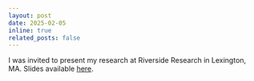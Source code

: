 ```yaml
---
layout: post
date: 2025-02-05
inline: true
related_posts: false
---
```


I was invited to present my research at Riverside Research in Lexington, MA. Slides available [here](/assets/pdf/rr_slides.pdf).
